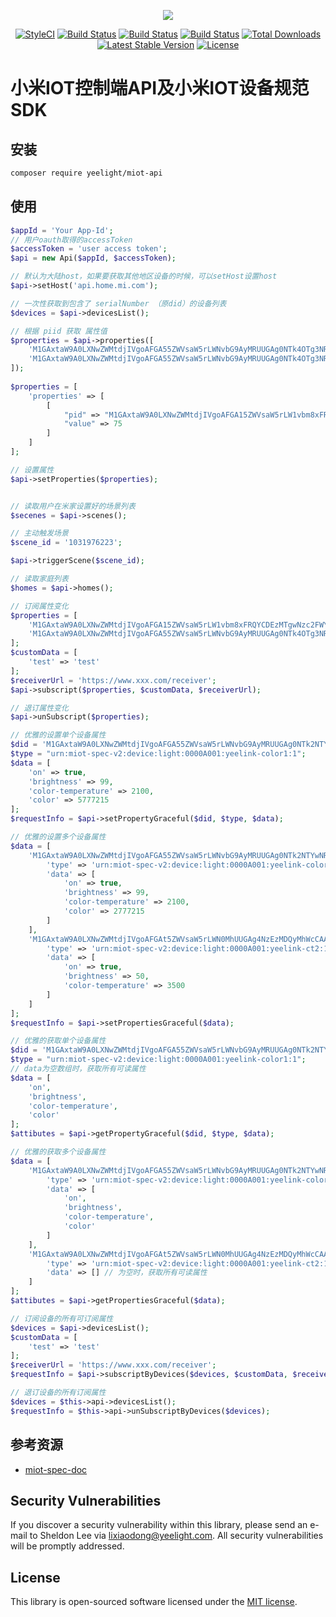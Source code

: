 <p align="center"><img src="https://www.yeelight.com/yeelight201703/i/image/newindex/logo.png"></p>

<p align="center">
<a href="https://github.styleci.io/repos/136297421"><img src="https://github.styleci.io/repos/136297421/shield?branch=master" alt="StyleCI"></a>
<a href="https://scrutinizer-ci.com/g/Yeelight/miot-api/"><img src="https://scrutinizer-ci.com/g/Yeelight/miot-api/badges/quality-score.png?b=master" alt="Build Status"></a>
<a href="https://scrutinizer-ci.com/g/Yeelight/miot-api/"><img src="https://scrutinizer-ci.com/g/Yeelight/miot-api/badges/build.png?b=master" alt="Build Status"></a>
<a href="https://scrutinizer-ci.com/g/Yeelight/miot-api/"><img src="https://scrutinizer-ci.com/g/Yeelight/miot-api/badges/code-intelligence.svg?b=master" alt="Build Status"></a>
<a href="https://packagist.org/packages/yeelight/miot-api"><img src="https://poser.pugx.org/yeelight/miot-api/d/total.svg" alt="Total Downloads"></a>
<a href="https://packagist.org/packages/yeelight/miot-api"><img src="https://poser.pugx.org/yeelight/miot-api/v/stable.svg" alt="Latest Stable Version"></a>
<a href="https://packagist.org/packages/yeelight/miot-api"><img src="https://poser.pugx.org/yeelight/miot-api/license.svg" alt="License"></a>
</p>

# 小米IOT控制端API及小米IOT设备规范 SDK

## 安装

``` sh
composer require yeelight/miot-api
```

## 使用

``` php
$appId = 'Your App-Id';
// 用户oauth取得的accessToken
$accessToken = 'user access token';
$api = new Api($appId, $accessToken);

// 默认为大陆host，如果要获取其他地区设备的时候，可以setHost设置host
$api->setHost('api.home.mi.com');

// 一次性获取到包含了 serialNumber （原did）的设备列表
$devices = $api->devicesList();

// 根据 piid 获取 属性值 
$properties = $api->properties([
    'M1GAxtaW9A0LXNwZWMtdjIVgoAFGA55ZWVsaW5rLWNvbG9AyMRUUGAg0NTk4OTg3NRVoAA.2.1',
    'M1GAxtaW9A0LXNwZWMtdjIVgoAFGA55ZWVsaW5rLWNvbG9AyMRUUGAg0NTk4OTg3NRVoAA.2.2',
]);
        
$properties = [
    'properties' => [
        [
            "pid" => "M1GAxtaW9A0LXNwZWMtdjIVgoAFGA15ZWVsaW5rLW1vbm8xFRQYCDEzMTgwNzc2FWYA.2.2",
            "value" => 75
        ]
    ]
];

// 设置属性
$api->setProperties($properties);


// 读取用户在米家设置好的场景列表
$secenes = $api->scenes();

// 主动触发场景
$scene_id = '1031976223';

$api->triggerScene($scene_id);

// 读取家庭列表
$homes = $api->homes();

// 订阅属性变化
$properties = [
    'M1GAxtaW9A0LXNwZWMtdjIVgoAFGA15ZWVsaW5rLW1vbm8xFRQYCDEzMTgwNzc2FWYA.2.2',
    'M1GAxtaW9A0LXNwZWMtdjIVgoAFGA55ZWVsaW5rLWNvbG9AyMRUUGAg0NTk4OTg3NRVoAA.2.1',
];
$customData = [
    'test' => 'test'
];
$receiverUrl = 'https://www.xxx.com/receiver';
$api->subscript($properties, $customData, $receiverUrl);

// 退订属性变化
$api->unSubscript($properties);

// 优雅的设置单个设备属性
$did = 'M1GAxtaW9A0LXNwZWMtdjIVgoAFGA55ZWVsaW5rLWNvbG9AyMRUUGAg0NTk2NTYwNRVoAA';
$type = "urn:miot-spec-v2:device:light:0000A001:yeelink-color1:1";
$data = [
    'on' => true,
    'brightness' => 99,
    'color-temperature' => 2100,
    'color' => 5777215
];
$requestInfo = $api->setPropertyGraceful($did, $type, $data);

// 优雅的设置多个设备属性
$data = [
    'M1GAxtaW9A0LXNwZWMtdjIVgoAFGA55ZWVsaW5rLWNvbG9AyMRUUGAg0NTk2NTYwNRVoAA' => [
        'type' => 'urn:miot-spec-v2:device:light:0000A001:yeelink-color1:1',
        'data' => [
            'on' => true,
            'brightness' => 99,
            'color-temperature' => 2100,
            'color' => 2777215
        ]
    ],
    'M1GAxtaW9A0LXNwZWMtdjIVgoAFGAt5ZWVsaW5rLWN0MhUUGAg4NzEzMDQyMhWcCAA' => [
        'type' => 'urn:miot-spec-v2:device:light:0000A001:yeelink-ct2:1',
        'data' => [
            'on' => true,
            'brightness' => 50,
            'color-temperature' => 3500
        ]
    ]
];
$requestInfo = $api->setPropertiesGraceful($data);

// 优雅的获取单个设备属性
$did = 'M1GAxtaW9A0LXNwZWMtdjIVgoAFGA55ZWVsaW5rLWNvbG9AyMRUUGAg0NTk2NTYwNRVoAA';
$type = "urn:miot-spec-v2:device:light:0000A001:yeelink-color1:1";
// data为空数组时，获取所有可读属性
$data = [
    'on',
    'brightness',
    'color-temperature',
    'color'
];
$attibutes = $api->getPropertyGraceful($did, $type, $data);

// 优雅的获取多个设备属性
$data = [
    'M1GAxtaW9A0LXNwZWMtdjIVgoAFGA55ZWVsaW5rLWNvbG9AyMRUUGAg0NTk2NTYwNRVoAA' => [
        'type' => 'urn:miot-spec-v2:device:light:0000A001:yeelink-color1:1',
        'data' => [
            'on',
            'brightness',
            'color-temperature',
            'color'
        ]
    ],
    'M1GAxtaW9A0LXNwZWMtdjIVgoAFGAt5ZWVsaW5rLWN0MhUUGAg4NzEzMDQyMhWcCAA' => [
        'type' => 'urn:miot-spec-v2:device:light:0000A001:yeelink-ct2:1',
        'data' => [] // 为空时，获取所有可读属性
    ]
];
$attibutes = $api->getPropertiesGraceful($data);

// 订阅设备的所有可订阅属性
$devices = $api->devicesList();
$customData = [
    'test' => 'test'
];
$receiverUrl = 'https://www.xxx.com/receiver';
$requestInfo = $api->subscriptByDevices($devices, $customData, $receiverUrl);

// 退订设备的所有订阅属性
$devices = $this->api->devicesList();
$requestInfo = $this->api->unSubscriptByDevices($devices);
```

## 参考资源

+ [miot-spec-doc](https://github.com/MiEcosystem/miot-spec-doc)

## Security Vulnerabilities

If you discover a security vulnerability within this library, please send an e-mail to Sheldon Lee via [lixiaodong@yeelight.com](mailto:lixiaodong@yeelight.com). All security vulnerabilities will be promptly addressed.


## License

This library is open-sourced software licensed under the [MIT license](https://opensource.org/licenses/MIT).